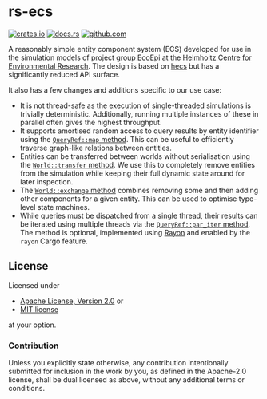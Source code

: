 # rs-ecs

[![crates.io](https://img.shields.io/crates/v/rs-ecs.svg)](https://crates.io/crates/rs-ecs)
[![docs.rs](https://docs.rs/rs-ecs/badge.svg)](https://docs.rs/rs-ecs)
[![github.com](https://github.com/adamreichold/rs-ecs/actions/workflows/test.yaml/badge.svg)](https://github.com/adamreichold/rs-ecs/actions/workflows/test.yaml)

A reasonably simple entity component system (ECS) developed for use in the simulation models of [project group EcoEpi](https://ecoepi.eu/) at the [Helmholtz Centre for Environmental Research](https://www.ufz.de/). The design is based on [hecs](https://github.com/Ralith/hecs) but has a significantly reduced API surface.

It also has a few changes and additions specific to our use case:

* It is not thread-safe as the execution of single-threaded simulations is trivially deterministic. Additionally, running multiple instances of these in parallel often gives the highest throughput.
* It supports amortised random access to query results by entity identifier using the [`QueryRef::map` method](https://docs.rs/rs-ecs/*/rs_ecs/struct.QueryRef.html#method.map). This can be useful to efficiently traverse graph-like relations between entities.
* Entities can be transferred between worlds without serialisation using the [`World::transfer` method](https://docs.rs/rs-ecs/*/rs_ecs/struct.World.html#method.transfer). We use this to completely remove entities from the simulation while keeping their full dynamic state around for later inspection.
* The [`World::exchange` method](https://docs.rs/rs-ecs/*/rs_ecs/struct.World.html#method.exchange) combines removing some and then adding other components for a given entity. This can be used to optimise type-level state machines.
* While queries must be dispatched from a single thread, their results can be iterated using multiple threads via the [`QueryRef::par_iter` method](https://docs.rs/rs-ecs/*/rs_ecs/struct.QueryRef.html#method.par_iter). The method is optional, implemented using [Rayon](https://github.com/rayon-rs/rayon) and enabled by the `rayon` Cargo feature.

## License

Licensed under

 * [Apache License, Version 2.0](LICENSE-APACHE) or
 * [MIT license](LICENSE-MIT)

at your option.

### Contribution

Unless you explicitly state otherwise, any contribution intentionally submitted for inclusion in the work by you, as defined in the Apache-2.0 license, shall be dual licensed as above, without any additional terms or conditions.
